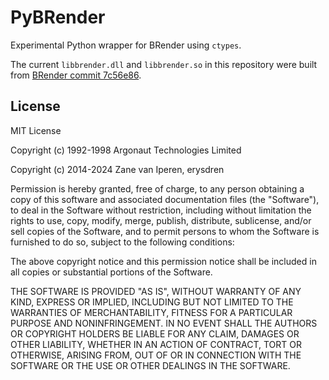# PyBRender

Experimental Python wrapper for BRender using `ctypes`.

The current `libbrender.dll` and `libbrender.so` in this repository were built from
[BRender commit 7c56e86](https://github.com/BlazingRenderer/BRender/commit/7c56e86).

## License

MIT License

Copyright (c) 1992-1998 Argonaut Technologies Limited

Copyright (c) 2014-2024 Zane van Iperen, erysdren

Permission is hereby granted, free of charge, to any person obtaining a copy
of this software and associated documentation files (the "Software"), to deal
in the Software without restriction, including without limitation the rights
to use, copy, modify, merge, publish, distribute, sublicense, and/or sell
copies of the Software, and to permit persons to whom the Software is
furnished to do so, subject to the following conditions:

The above copyright notice and this permission notice shall be included in all
copies or substantial portions of the Software.

THE SOFTWARE IS PROVIDED "AS IS", WITHOUT WARRANTY OF ANY KIND, EXPRESS OR
IMPLIED, INCLUDING BUT NOT LIMITED TO THE WARRANTIES OF MERCHANTABILITY,
FITNESS FOR A PARTICULAR PURPOSE AND NONINFRINGEMENT. IN NO EVENT SHALL THE
AUTHORS OR COPYRIGHT HOLDERS BE LIABLE FOR ANY CLAIM, DAMAGES OR OTHER
LIABILITY, WHETHER IN AN ACTION OF CONTRACT, TORT OR OTHERWISE, ARISING FROM,
OUT OF OR IN CONNECTION WITH THE SOFTWARE OR THE USE OR OTHER DEALINGS IN THE
SOFTWARE.
